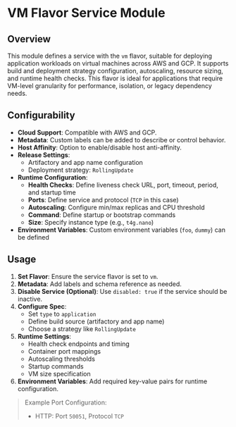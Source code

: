 # VM Flavor Service Module

## Overview

This module defines a service with the `vm` flavor, suitable for deploying application workloads on virtual machines across AWS and GCP. It supports build and deployment strategy configuration, autoscaling, resource sizing, and runtime health checks. This flavor is ideal for applications that require VM-level granularity for performance, isolation, or legacy dependency needs.

## Configurability

- **Cloud Support**: Compatible with AWS and GCP.
- **Metadata**: Custom labels can be added to describe or control behavior.
- **Host Affinity**: Option to enable/disable host anti-affinity.
- **Release Settings**:
  - Artifactory and app name configuration
  - Deployment strategy: `RollingUpdate`
- **Runtime Configuration**:
  - **Health Checks**: Define liveness check URL, port, timeout, period, and startup time
  - **Ports**: Define service and protocol (`TCP` in this case)
  - **Autoscaling**: Configure min/max replicas and CPU threshold
  - **Command**: Define startup or bootstrap commands
  - **Size**: Specify instance type (e.g., `t4g.nano`)
- **Environment Variables**: Custom environment variables (`foo`, `dummy`) can be defined

## Usage

1. **Set Flavor**: Ensure the service flavor is set to `vm`.
2. **Metadata**: Add labels and schema reference as needed.
3. **Disable Service (Optional)**: Use `disabled: true` if the service should be inactive.
4. **Configure Spec**:
   - Set `type` to `application`
   - Define build source (artifactory and app name)
   - Choose a strategy like `RollingUpdate`
5. **Runtime Settings**:
   - Health check endpoints and timing
   - Container port mappings
   - Autoscaling thresholds
   - Startup commands
   - VM size specification
6. **Environment Variables**: Add required key-value pairs for runtime configuration.

> Example Port Configuration:
> - HTTP: Port `50051`, Protocol `TCP`
